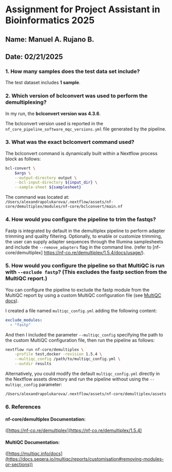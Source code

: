 # **Assignment for Project Assistant in Bioinformatics 2025**
## Name: Manuel A. Rujano B.
## Date: 02/21/2025

### 1. How many samples does the test data set include?
The test dataset includes **1 sample**.

### 2. Which version of bclconvert was used to perform the demultiplexing?
 
In my run, the **bclconvert version was 4.3.6**.

The bclconvert version used is reported in the `nf_core_pipeline_software_mqc_versions.yml` file generated by the pipeline. 

### 3. What was the exact bclconvert command used?

The bclconvert command is dynamically built within a Nextflow process block as follows:

```bash
bcl-convert \
    $args \
    --output-directory output \
    --bcl-input-directory ${input_dir} \
    --sample-sheet ${samplesheet}
```
The command was located at:
`/Users/alexandrapolukarova/.nextflow/assets/nf-core/demultiplex/modules/nf-core/bclconvert/main.nf`

### 4. How would you configure the pipeline to trim the fastqs?  
Fastp is integrated by default in the demultiplex pipeline to perform adapter trimming and quality filtering. Optionally, to enable or customize trimming, the user can supply adapter sequences through the Illumina samplesheets and include the `--remove_adapters` flag in the command line. (refer to [nf-core/demultiplex] https://nf-co.re/demultiplex/1.5.4/docs/usage/).  

### 5. How would you configure the pipeline so that MultiQC is run with `--exclude fastp`? (This excludes the fastp section from the MultiQC report.) 

You can configure the pipeline to exclude the fastp module from the MultiQC report by using a custom MultiQC configuration file (see [MultiQC docs](https://docs.seqera.io/multiqc/reports/customisation#removing-modules-or-sections)).  

I created a file named `multiqc_config.yml` adding the following content:  

```yaml
exclude_modules:
  - "fastp"
```

And then I included the parameter `--multiqc_config` specifying the path to the custom MultiQC configuration file, then run the pipeline as follows:

```bash
nextflow run nf-core/demultiplex \
    -profile test,docker -revision 1.5.4 \
    --multiqc_config /path/to/multiqc_config.yml \
    --outdir results  
```
Alternatively, you could modify the default `multiqc_config.yml` directly in the Nextflow assets directory and run the pipeline without using the `--multiqc_config` parameter:

`/Users/alexandrapolukarova/.nextflow/assets/nf-core/demultiplex/assets`

### 6. References

#### nf-core/demultiplex Documentation:
([https://nf-co.re/demultiplex](https://nf-co.re/demultiplex/1.5.4)
#### MultiQC Documentation:
([https://multiqc.info/docs](https://docs.seqera.io/multiqc/reports/customisation#removing-modules-or-sections))
